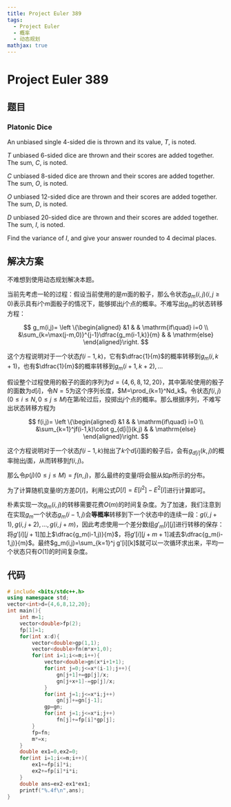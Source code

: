 ```yaml
---
title: Project Euler 389
tags:
  - Project Euler
  - 概率
  - 动态规划
mathjax: true
---
```

<escape><!-- more --></escape>
    

# Project Euler 389
## 题目
### Platonic Dice

An unbiased single 4-sided die is thrown and its value, $T$, is noted.

$T$ unbiased $6$-sided dice are thrown and their scores are added together. The sum, $C$, is noted.

$C$ unbiased $8$-sided dice are thrown and their scores are added together. The sum, $O$, is noted.

$O$ unbiased $12$-sided dice are thrown and their scores are added together. The sum, $D$, is noted.

$D$ unbiased $20$-sided dice are thrown and their scores are added together. The sum, $I$, is noted.

Find the variance of $I$, and give your answer rounded to $4$ decimal places.


## 解决方案

不难想到使用动态规划解决本题。

当前先考虑一轮的过程：假设当前使用的是$m$面的骰子，那么令状态$g_m(i,j)(i,j\ge 0)$表示具有$i$个$m$面骰子的情况下，能够掷出$j$个点的概率。不难写出$g_m$的状态转移方程：


$$
g_m(i,j)=
\left \{\begin{aligned}
  &1  & & \mathrm{if\quad} i=0 \\
  &\sum_{k=\max(j-m,0)}^{j-1}\dfrac{g_m(i-1,k)}{m} & & \mathrm{else}
\end{aligned}\right.
$$

这个方程说明对于一个状态$f(i-1,k)$，它有$\dfrac{1}{m}$的概率转移到$g_m(i,k+1)$，也有$\dfrac{1}{m}$的概率转移到$g_m(i+1,k+2),\dots$

假设整个过程使用的骰子的面的序列为$d=\{4,6,8,12,20\}$，其中第$i$轮使用的骰子的面数为$d[i]$，令$N=5$为这个序列长度，$M=\prod_{k=1}^Nd_k$。令状态$f(i,j)(0\le i\le N,0\le j\le M)$在第$i$轮过后，投掷出$j$个点的概率。那么根据序列，不难写出状态转移方程为

$$
f(i,j)=
\left \{\begin{aligned}
  &1  & & \mathrm{if\quad} i=0 \\
  &\sum_{k=1}^jf(i-1,k)\cdot g_{d[i]}(k,j) & & \mathrm{else}
\end{aligned}\right.
$$

这个方程说明对于一个状态$f(i-1,k)$抛出了$k$个$d[i]$面的骰子后，会有$g_{d[i]}(k,j)$的概率抛出$j$面，从而转移到$f(i,j)$。

那么令$p(j)(0\le j\le M)=f(n,j)$，那么最终的变量$I$将会服从如$p$所示的分布。

为了计算随机变量$I$的方差$D[I]$，利用公式$D[I]=E[I^2]-E^2[I]$进行计算即可。

朴素实现一次$g_m(i,j)$的转移需要花费$O(m)$的时间复杂度。为了加速，我们注意到在实现$g_m$一个状态$g_m(i-1,j)$会**等概率**转移到下一个状态中的连续一段：$g(i,j+1),g(i,j+2),\dots,g(i,j+m)$，因此考虑使用一个差分数组$g'_m[i][j]$进行转移的保存：将$g'[i][j+1]$加上$\dfrac{g_m(i-1,j)}{m}$，将$g'[i][j+m+1]$减去$\dfrac{g_m(i-1,j)}{m}$。最终$g_m(i,j)=\sum_{k=1}^j g'[i][k]$就可以一次循环求出来，平均一个状态只有$O(1)$的时间复杂度。


## 代码


```C++
# include <bits/stdc++.h>
using namespace std;
vector<int>d={4,6,8,12,20};
int main(){
    int m=1;
    vector<double>fp(2);
    fp[1]=1;
    for(int x:d){
        vector<double>gp(1,1);
        vector<double>fn(m*x+1,0);
        for(int i=1;i<=m;i++){
            vector<double>gn(x*i+1+1);
            for(int j=0;j<=x*(i-1);j++){
                gn[j+1]+=gp[j]/x;
                gn[j+x+1]-=gp[j]/x;
            }
            for(int j=1;j<=x*i;j++)
                gn[j]+=gn[j-1];
            gp=gn;
            for(int j=1;j<=x*i;j++)
                fn[j]+=fp[i]*gp[j];
        }
        fp=fn;
        m*=x;
    }
    double ex1=0,ex2=0;
    for(int i=1;i<=m;i++){
        ex1+=fp[i]*i;
        ex2+=fp[i]*i*i;
    }
    double ans=ex2-ex1*ex1;
    printf("%.4f\n",ans);
}

```